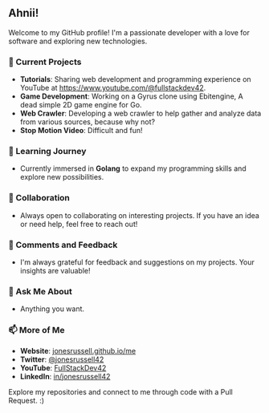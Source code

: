 ## Ahnii!

Welcome to my GitHub profile! I'm a passionate developer with a love for software and exploring new technologies.

### 🔭 Current Projects
- **Tutorials**: Sharing web development and programming experience on YouTube at https://www.youtube.com/@fullstackdev42.
- **Game Development**: Working on a Gyrus clone using Ebitengine, A dead simple 2D game engine for Go.
- **Web Crawler**: Developing a web crawler to help gather and analyze data from various sources, because why not?
- **Stop Motion Video**: Difficult and fun!

### 🌱 Learning Journey
- Currently immersed in **Golang** to expand my programming skills and explore new possibilities.

### 👯 Collaboration
- Always open to collaborating on interesting projects. If you have an idea or need help, feel free to reach out!

### 🤔 Comments and Feedback
- I'm always grateful for feedback and suggestions on my projects. Your insights are valuable!

### 💬 Ask Me About
- Anything you want.

### 📫 More of Me
- **Website**: [jonesrussell.github.io/me](https://jonesrussell.github.io/me/)
- **Twitter**: [@jonesrussell42](https://x.com/jonesrussell42)
- **YouTube**: [FullStackDev42](https://youtube.com/@fullstackdev42)
- **LinkedIn**: [in/jonesrussell42](https://linkedin.com/in/jonesrussell42)

Explore my repositories and connect to me through code with a Pull Request. :)
